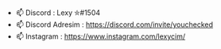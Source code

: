 - 📫 Discord : Lexy ⛤#1504
- 📫 Discord Adresim : https://discord.com/invite/youchecked
- 📫 Instagram : https://www.instagram.com/lexycim/
